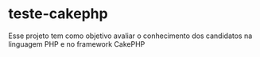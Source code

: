 # teste-cakephp
Esse projeto tem como objetivo avaliar o conhecimento dos candidatos na linguagem PHP e no framework CakePHP
